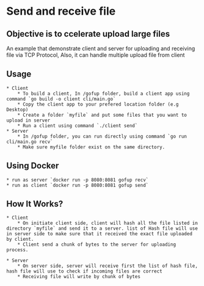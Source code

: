 # Send and receive file 
## Objective is to ccelerate upload large files

An example that demonstrate client and server for uploading and receiving file via TCP Protocol, Also, it can handle multiple upload file from client

## Usage
    * Client
        * To build a client, In /gofup folder, build a client app using command `go build -o client cli/main.go`
        * Copy the client app to your prefered location folder (e.g Desktop)
        * Create a folder `myfile` and put some files that you want to upload in server
        * Run a client using command `./client send`
    * Server
        * In /gofup folder, you can run directly using command `go run cli/main.go recv`
        * Make sure myfile folder exist on the same directory.

## Using Docker
    * run as server `docker run -p 8080:8081 gofup recv`
    * run as client `docker run -p 8080:8081 gofup send`

## How It Works?
    * Client
        * On initiate client side, client will hash all the file listed in directory `myfile` and send it to a server. list of Hash file will use in server side to make sure that it received the exact file uploaded by client.
        * Client send a chunk of bytes to the server for uploading process. 

    * Server
        * On server side, server will receive first the list of hash file, hash file will use to check if incoming files are correct
        * Receiving file will write by chunk of bytes


